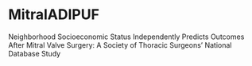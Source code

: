 # MitralADIPUF
Neighborhood Socioeconomic Status Independently Predicts Outcomes After Mitral Valve Surgery: A Society of Thoracic Surgeons’ National Database Study
